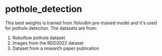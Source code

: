 # pothole_detection

This best weights is trained from Yolov8m pre-trained model and it's used for pothole detection. The datasets are from:
1. Roboflow pothole dataset
2. Images from the RDD2022 dataset
3. Dataset from a research paper publication
